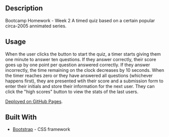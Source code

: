 ## Description

Bootcamp Homework - Week 2
A timed quiz based on a certain popular circa-2005 annimated series. 

## Usage

When the user clicks the button to start the quiz, a timer starts giving them one minute to answer ten questions. If they answer correctly, their score goes up by one point per question answered correctly. If they answer incorrectly, the time remaining on the clock decreases by 10 seconds. When the timer reaches zero or they have answered all questions (whichever happens first), they are presented wtih their score and a submission form to enter their initials and store their information for the next user. They can click the "high scores" button to view the stats of the last users.

[Deployed on GitHub Pages](https://lbalbrecht.github.io/pro-communication-analysis/).

## Built With

* [Bootstrap](https://getbootstrap.com/docs/4.5/getting-started/introduction/) - CSS framework
